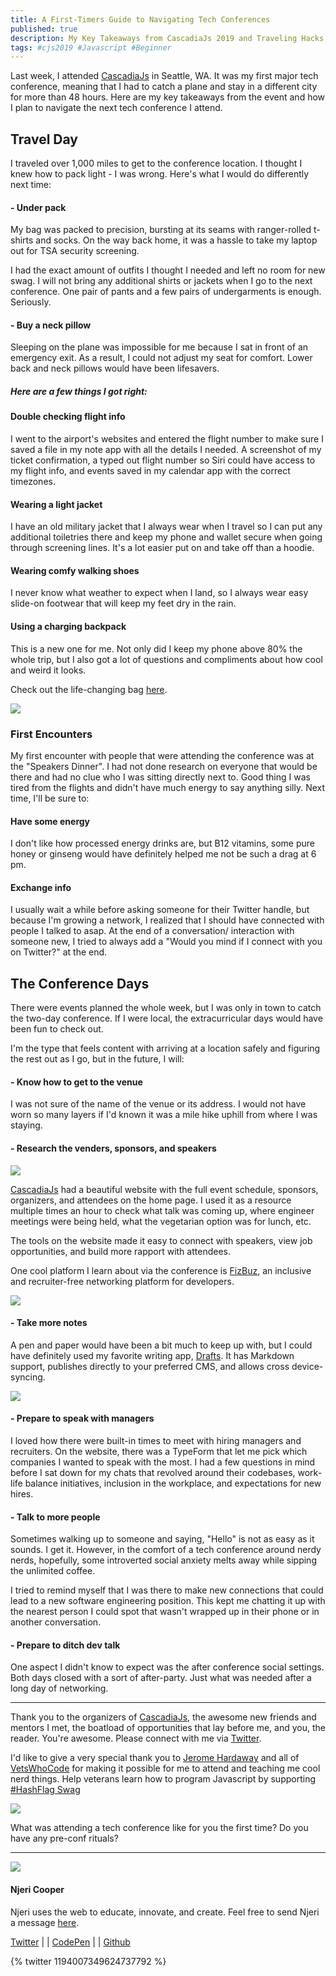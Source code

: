 ```yaml
---
title: A First-Timers Guide to Navigating Tech Conferences
published: true
description: My Key Takeaways from CascadiaJs 2019 and Traveling Hacks as a Newbie Conference Attendee
tags: #cjs2019 #Javascript #Beginner
---
```


Last week, I attended [CascadiaJs](https://twitter.com/cascadiajs) in Seattle, WA. It was my first major tech conference, meaning that I had to catch a plane and stay in a different city for more than 48 hours. Here are my key takeaways from the event and how I plan to navigate the next tech conference I attend.

## Travel Day

I traveled over 1,000 miles to get to the conference location. I thought I knew how to pack light - I was wrong. Here's what I would do differently next time:

#### - Under pack

My bag was packed to precision, bursting at its seams with ranger-rolled t-shirts and socks. On the way back home, it was a hassle to take my laptop out for TSA security screening.

I had the exact amount of outfits I thought I needed and left no room for new swag. I will not bring any additional shirts or jackets when I go to the next conference. One pair of pants and a few pairs of undergarments is enough. Seriously. 

#### - Buy a neck pillow

Sleeping on the plane was impossible for me because I sat in front of an emergency exit. As a result, I could not adjust my seat for comfort. Lower back and neck pillows would have been lifesavers.

##### Here are a few things I got right:

#### Double checking flight info
I went to the airport's websites and entered the flight number to make sure I saved a file in my note app with all the details I needed. A screenshot of my ticket confirmation, a typed out flight number so Siri could have access to my flight info, and events saved in my calendar app with the correct timezones. 

#### Wearing a light jacket

I have an old military jacket that I always wear when I travel so I can put any additional toiletries there and keep my phone and wallet secure when going through screening lines. It's a lot easier put on and take off than a hoodie.

#### Wearing comfy walking shoes

I never know what weather to expect when I land, so I always wear easy slide-on footwear that will keep my feet dry in the rain. 

#### Using a charging backpack

This is a new one for me. Not only did I keep my phone above 80% the whole trip, but I also got a lot of questions and compliments about how cool and weird it looks.

Check out the life-changing bag [here](https://amzn.to/2Q8Zn9g).

<a href="https://www.amazon.com/Solgaard-Lifepack-Lockable-Solarbank-Powerbank/dp/B07XFFNMRB/ref=as_li_ss_il?crid=UNQ7E9L8PF45&keywords=lifepack+backpack&qid=1573483345&sprefix=lifepack,aps,169&sr=8-1-spons&psc=1&spLa=ZW5jcnlwdGVkUXVhbGlmaWVyPUExQzhYUDZFRjYwVUlWJmVuY3J5cHRlZElkPUEwOTY5NjIyMVFHMTBPTVZESkExNCZlbmNyeXB0ZWRBZElkPUEwMzg3NDk4MTJCT1hWMElTSlJYUiZ3aWRnZXROYW1lPXNwX2F0ZiZhY3Rpb249Y2xpY2tSZWRpcmVjdCZkb05vdExvZ0NsaWNrPXRydWU=&linkCode=li3&tag=coopcodes-20&linkId=a0467d62855c29418114a6ba54ada050&language=en_US" target="_blank"><img border="0" src="//ws-na.amazon-adsystem.com/widgets/q?_encoding=UTF8&ASIN=B07XFFNMRB&Format=_SL250_&ID=AsinImage&MarketPlace=US&ServiceVersion=20070822&WS=1&tag=coopcodes-20&language=en_US" ></a><img src="https://ir-na.amazon-adsystem.com/e/ir?t=coopcodes-20&language=en_US&l=li3&o=1&a=B07XFFNMRB" width="1" height="1" border="0" alt="" style="border:none !important; margin:0px !important;" />


### First Encounters

My first encounter with people that were attending the conference was at the "Speakers Dinner".  I had not done research on everyone that would be there and had no clue who I was sitting directly next to. Good thing I was tired from the flights and didn't have much energy to say anything silly. Next time, I'll be sure to:

#### Have some energy

I don't like how processed energy drinks are, but B12 vitamins, some pure honey or ginseng would have definitely helped me not be such a drag at 6 pm.

#### Exchange info

I usually wait a while before asking someone for their Twitter handle, but because I'm growing a network, I realized that I should have connected with people I talked to asap. At the end of a conversation/ interaction with someone new, I tried to always add a "Would you mind if I connect with you on Twitter?" at the end.

## The Conference Days

There were events planned the whole week, but I was only in town to catch the two-day conference. If I were local, the extracurricular days would have been fun to check out.

I'm the type that feels content with arriving at a location safely and figuring the rest out as I go, but in the future, I will:

#### - Know how to get to the venue

I was not sure of the name of the venue or its address. I would not have worn so many layers if I'd known it was a mile hike uphill from where I was staying. 

#### - Research the venders, sponsors, and speakers

![](https://thepracticaldev.s3.amazonaws.com/i/ekg9ouryxlx68eftou2z.png)

[CascadiaJs](https://2019.cascadiajs.com/) had a beautiful website with the full event schedule, sponsors, organizers, and attendees on the home page. I used it as a resource multiple times an hour to check what talk was coming up, where engineer meetings were being held, what the vegetarian option was for lunch, etc. 

The tools on the website made it easy to connect with speakers, view job opportunities, and build more rapport with attendees. 

One cool platform I learn about via the conference is [FizBuz](https://fizbuz.com/u/njericooper), an inclusive and recruiter-free networking platform for developers. 

![](https://thepracticaldev.s3.amazonaws.com/i/c67bgm03u0zfmsn10lnp.png)

#### - Take more notes

A pen and paper would have been a bit much to keep up with, but I could have definitely used my favorite writing app, [Drafts](https://apps.apple.com/us/app/drafts/id1236254471). It has Markdown support, publishes directly to your preferred CMS, and allows cross device-syncing. 

![](https://thepracticaldev.s3.amazonaws.com/i/snfhbiwzaozoq8jul8qa.png)

#### - Prepare to speak with managers

I loved how there were built-in times to meet with hiring managers and recruiters. On the website, there was a TypeForm that let me pick which companies I wanted to speak with the most. I had a few questions in mind before I sat down for my chats that revolved around their codebases, work-life balance initiatives, inclusion in the workplace, and expectations for new hires.

#### - Talk to more people

Sometimes walking up to someone and saying, "Hello" is not as easy as it sounds. I get it. However, in the comfort of a tech conference around nerdy nerds, hopefully, some introverted social anxiety melts away while sipping the unlimited coffee.

I tried to remind myself that I was there to make new connections that could lead to a new software engineering position. This kept me chatting it up with the nearest person I could spot that wasn't wrapped up in their phone or in another conversation.

#### - Prepare to ditch dev talk

One aspect I didn't know to expect was the after conference social settings. Both days closed with a sort of after-party. Just what was needed after a long day of networking.

------

Thank you to the organizers of [CascadiaJs](https://twitter.com/CascadiaJS), the awesome new friends and mentors I met, the boatload of opportunities that lay before me, and you, the reader. You're awesome. Please connect with me via [Twitter](https://twitter.com/njericooper).

I'd like to give a very special thank you to [Jerome Hardaway](https://twitter.com/JeromeHardaway) and all of [VetsWhoCode](https://twitter.com/VetsWhoCode) for making it possible for me to attend and teaching me cool nerd things. Help veterans learn how to program Javascript by supporting [#HashFlag Swag](https://hashflag.shop/)

![](https://thepracticaldev.s3.amazonaws.com/i/kdghbbo7mrnev9uv3mqo.jpeg)

What was attending a tech conference like for you the first time? Do you have any pre-conf rituals?

-----
![](https://thepracticaldev.s3.amazonaws.com/i/e1ncu5hc613igd9xocrp.gif)

#### Njeri Cooper

Njeri uses the web to educate, innovate, and create. Feel free to send Njeri a message [here](https://twitter.com/messages/compose?recipient_id=1039157808468578305).

[Twitter](https://www.twitter.com/njericooper) |   | [CodePen](bit.ly/njeris-codepen) |   | [Github](bit.ly/njeris-github)

{% twitter 1194007349624737792 %}
